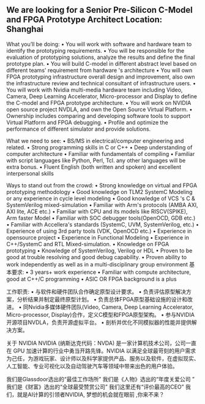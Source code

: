 We are looking for a Senior Pre-Silicon C-Model and FPGA Prototype Architect
Location: Shanghai
---

What you’ll be doing:
•	You will work with software and hardware team to identify the prototyping requirements.
•	You will be responsible for the evaluation of prototyping solutions, analyze the results and define the final prototype plan.
•	You will build C-model in different abstract level based on different teams' requirement from hardware 's architecture
•	You will own FPGA prototyping infrastructure overall design and improvement, also own the infrastructure review and technical consultant of infrastructure users.
•	You will work with Nvidia multi-media hardware team including Video, Camera, Deep Learning Accelerator, Micro-processor and Display to define the C-model and FPGA prototype architecture.
•	You will work on NVIDIA open source project NVDLA, and own the Open Source Virtual Platform.
•	Ownership includes comparing and developing software tools to support Virtual Platform and FPGA debugging.
•	Profile and optimize the performance of different simulator and provide solutions.

What we need to see: 
•	BS/MS in electrical/computer engineering and related.
•	Strong programming skills in C or C++
•	Deep understanding of computer architecture
•	Familiar with fundamentals of compiling
•	Familiar with script languages like Python, Perl, Tcl. any other languages will be extra bonus.
•	Fluent English (both written and spoken) and excellent interpersonal skills

Ways to stand out from the crowd: 
•	Strong knowledge on virtual and FPGA prototyping methodology
•	Good knowledge on TLM2 SystemC Modeling or any experience in cycle level modeling
•	Good knowledge of VCS 's C & SystemVerilog mixed-simulation
•	Familiar with Arm's protocols (AMBA AXI, AXI lite, ACE etc.)
•	Familiar with CPU and its models like RISCV(SPIKE), Arm faster Model
•	Familiar with SOC debugger tools(OpenOCD, GDB etc.)
•	Familiar with Accellera's standards (SystemC, UVM, SystemVerilog, etc.)
•	Experience of using 3rd party tools (VDK, OpenOCD etc.)
•	Experience in opensource project
•	Experience in Functional Modeling
•	Experience in C++/SystemC and RTL Mixed-simulation.
•	Knowledge on FPGA prototyping
•	Knowledge of SystemVerilog, Verilog or HDL
•	Proven to be good at trouble resolving and good debug capability.
•	Proven ability to work independently as well as in a multi-disciplinary group environment
基本要求:
•	3 years+ work experience
•	Familiar with compute architecture, good at C++/C programming
•	ASIC OR FPGA background is a plus

工作职责:
•	与软件和硬件团队合作确定原型设计要求。
•	负责评估原型解决方案，分析结果并制定最终原型计划。
•	负责总体FPGA原型基础设施的设计和改进。
•	同Nvidia多媒体硬件团队(Video, Camera, Deep Learning Accelerator, Micro-processor, Display)合作，定义C模型和FPGA原型架构。
•	参与NVIDIA开源项目NVDLA，负责开源虚拟平台。
•	剖析并优化不同模拟器的性能并提供解决方案。

关于 NVIDIA
NVIDIA (纳斯达克代码：NVDA) 是一家计算机技术公司，公司一直在 GPU 加速计算的行业中勇当开路先锋。NVIDIA 以满足全球最苛刻的用户需求为己任，为游戏玩家、设计师以及科学家提供产品、服务以及软件，在虚拟现实、人工智能、专业可视化以及自动驾驶汽车等领域中带来出色的用户体验。


我们是Glassdoor选出的“最佳工作场所” 我们是《人物》选出的“年度关爱公司 ” 我们是《财富》选出的“全球最受赞赏公司”  我们这里还有“评价最高的CEO”  我们，就是AI计算的引领者NVIDIA, 梦想的机会就在眼前 ,你来不来？
